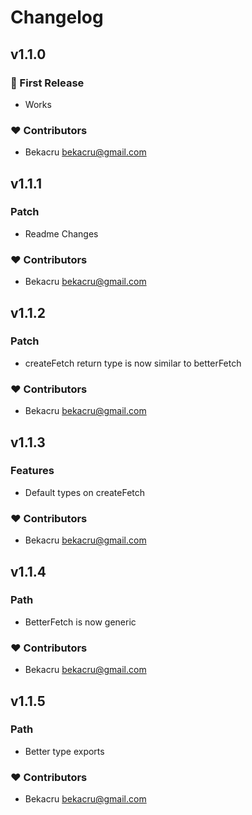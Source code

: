 # Changelog

## v1.1.0

### 🚀 First Release

- Works

### ❤️ Contributors

- Bekacru <bekacru@gmail.com>

## v1.1.1

### Patch

- Readme Changes

### ❤️ Contributors

- Bekacru <bekacru@gmail.com>

## v1.1.2

### Patch

- createFetch return type is now similar to betterFetch

### ❤️ Contributors

- Bekacru <bekacru@gmail.com>

## v1.1.3

### Features

- Default types on createFetch

### ❤️ Contributors

- Bekacru <bekacru@gmail.com>

## v1.1.4

### Path

- BetterFetch is now generic

### ❤️ Contributors

- Bekacru <bekacru@gmail.com>
  
## v1.1.5

### Path

- Better type exports

### ❤️ Contributors

- Bekacru <bekacru@gmail.com>